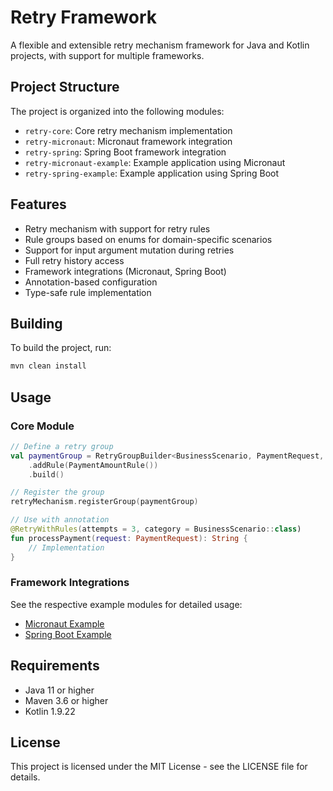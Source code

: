 # Retry Framework

A flexible and extensible retry mechanism framework for Java and Kotlin projects, with support for multiple frameworks.

## Project Structure

The project is organized into the following modules:

- `retry-core`: Core retry mechanism implementation
- `retry-micronaut`: Micronaut framework integration
- `retry-spring`: Spring Boot framework integration
- `retry-micronaut-example`: Example application using Micronaut
- `retry-spring-example`: Example application using Spring Boot

## Features

- Retry mechanism with support for retry rules
- Rule groups based on enums for domain-specific scenarios
- Support for input argument mutation during retries
- Full retry history access
- Framework integrations (Micronaut, Spring Boot)
- Annotation-based configuration
- Type-safe rule implementation

## Building

To build the project, run:

```bash
mvn clean install
```

## Usage

### Core Module

```kotlin
// Define a retry group
val paymentGroup = RetryGroupBuilder<BusinessScenario, PaymentRequest, String, Exception>(BusinessScenario.PAYMENT_PROCESSING)
    .addRule(PaymentAmountRule())
    .build()

// Register the group
retryMechanism.registerGroup(paymentGroup)

// Use with annotation
@RetryWithRules(attempts = 3, category = BusinessScenario::class)
fun processPayment(request: PaymentRequest): String {
    // Implementation
}
```

### Framework Integrations

See the respective example modules for detailed usage:
- [Micronaut Example](retry-micronaut-example/README.md)
- [Spring Boot Example](retry-spring-example/README.md)

## Requirements

- Java 11 or higher
- Maven 3.6 or higher
- Kotlin 1.9.22

## License

This project is licensed under the MIT License - see the LICENSE file for details. 